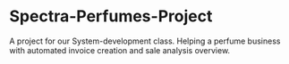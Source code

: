 # Spectra-Perfumes-Project
A project for our System-development class. Helping a perfume business with automated invoice creation and sale analysis overview.
 